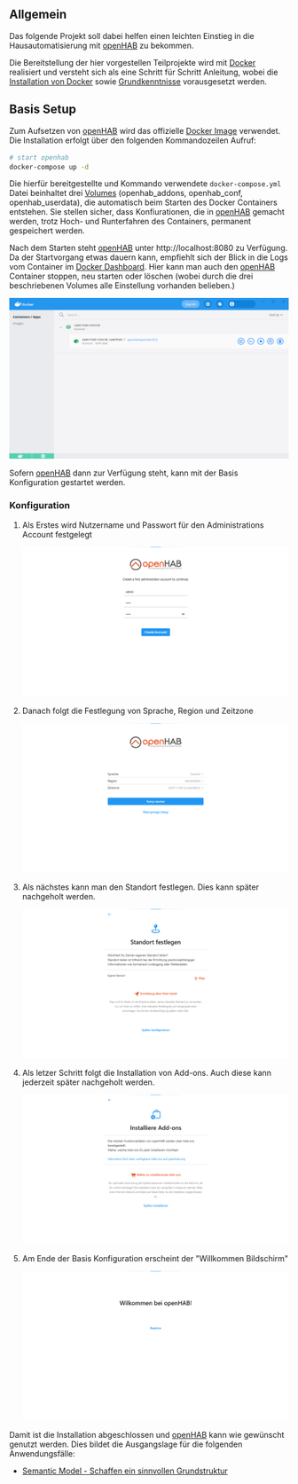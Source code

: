 ## Allgemein

Das folgende Projekt soll dabei helfen einen leichten Einstieg in die Hausautomatisierung mit [openHAB](https://www.openhab.org/) zu bekommen.

Die Bereitstellung der hier vorgestellen Teilprojekte wird mit [Docker](https://www.docker.com/) realisiert und versteht sich als eine Schritt für Schritt Anleitung, wobei die [Installation von Docker](https://docs.docker.com/get-docker/) sowie [Grundkenntnisse](https://docs.docker.com/get-started/) vorausgesetzt werden.

## Basis Setup

Zum Aufsetzen von [openHAB](https://www.openhab.org/) wird das offizielle [Docker Image](https://hub.docker.com/r/openhab/openhab/) verwendet. Die Installation erfolgt über den folgenden Kommandozeilen Aufruf:

```bash
# start openhab
docker-compose up -d
```

Die hierfür bereitgestellte und Kommando verwendete `docker-compose.yml` Datei beinhaltet drei [Volumes](https://docs.docker.com/storage/volumes/) (openhab_addons, openhab_conf, openhab_userdata), die automatisch beim Starten des Docker Containers entstehen. Sie stellen sicher, dass Konfiurationen, die in [openHAB](https://www.openhab.org/) gemacht werden, trotz Hoch- und Runterfahren des Containers, permanent gespeichert werden.

Nach dem Starten steht [openHAB](https://www.openhab.org/) unter http://localhost:8080 zu Verfügung. Da der Startvorgang etwas dauern kann, empfiehlt sich der Blick in die Logs vom Container im [Docker Dashboard](https://docs.docker.com/desktop/dashboard/). Hier kann man auch den [openHAB](https://www.openhab.org/) Container stoppen, neu starten oder löschen (wobei durch die drei beschriebenen Volumes alle Einstellung vorhanden belieben.)

![Docker Dashboard](/images/docker-dashboard.png)

Sofern [openHAB](https://www.openhab.org/) dann zur Verfügung steht, kann mit der Basis Konfiguration gestartet werden.

### Konfiguration

1. Als Erstes wird Nutzername und Passwort für den Administrations Account festgelegt

   ![Administrations Account festlegen](/images/open-hab-admin-account.png)

2. Danach folgt die Festlegung von Sprache, Region und Zeitzone

   ![Sprache, Region und Zeitzone festlegen](/images/open-hab-region-settings.png)

3. Als nächstes kann man den Standort festlegen. Dies kann später nachgeholt werden.

   ![Standort festlegen](/images/open-hab-location-settings.png)

4. Als letzer Schritt folgt die Installation von Add-ons. Auch diese kann jederzeit später nachgeholt werden. 

   ![Installation Add-ons](/images/open-hab-add-ons.png)

5. Am Ende der Basis Konfiguration erscheint der "Willkommen Bildschirm"

    ![Willkommen](/images/open-hab-welcome.png)

Damit ist die Installation abgeschlossen und [openHAB](https://www.openhab.org/) kann wie gewünscht genutzt werden. Dies bildet die Ausgangslage für die folgenden Anwendungsfälle:

* [Semantic Model - Schaffen ein sinnvollen Grundstruktur](pages/01-semantic-model.md)




